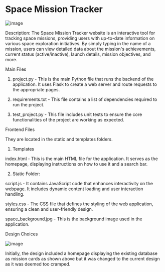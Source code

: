 # Space Mission Tracker

<URL>
  
![image](https://github.com/user-attachments/assets/40e61957-d9c7-4397-b0c6-3fcc86850872)

Description:
The Space Mission Tracker website is an interactive tool for tracking space missions, providing users with up-to-date information on various space exploration initiatives. By simply typing in the name of a mission, users can view detailed data about the mission's achievements, current status (active/inactive), launch details, mission objectives, and more.

 Main Files

1. project.py -
This is the main Python file that runs the backend of the application. It uses Flask to create a web server and route requests to the appropriate pages.

2. requirements.txt -
This file contains a list of dependencies required to run the project. 

3. test_project.py -
This file includes unit tests to ensure the core functionalities of the project are working as expected.

 Frontend Files

They are located in the static and templates folders.

1. Templates
   
index.html - 
This is the main HTML file for the application. It serves as the homepage, displaying instructions on how to use it and a search bar.

2. Static Folder:
  
script.js - 
It contains JavaScript code that enhances interactivity on the webpage. It includes dynamic content loading and user interaction handling.

styles.css - 
The CSS file that defines the styling of the web application, ensuring a clean and user-friendly design.

space_background.jpg - 
This is the background image used in the application.

 Design Choices

 ![image](https://github.com/user-attachments/assets/88514341-e679-4a4b-a295-7cc5886fd247)

 Initially, the design included a homepage displaying the existing database as mission cards as shown above but it was changed to the current design as it was deemed too cramped.
